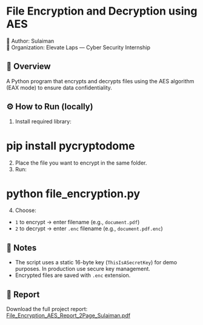 # File Encryption and Decryption using AES
👤 Author: Sulaiman  
🏢 Organization: Elevate Laps — Cyber Security Internship

## 🔐 Overview
A Python program that encrypts and decrypts files using the AES algorithm (EAX mode) to ensure data confidentiality.

## ⚙️ How to Run (locally)
1. Install required library:
# pip install pycryptodome
2. Place the file you want to encrypt in the same folder.
3. Run:
# python file_encryption.py
4. Choose:
- `1` to encrypt → enter filename (e.g., `document.pdf`)
- `2` to decrypt → enter `.enc` filename (e.g., `document.pdf.enc`)

## 🧠 Notes
- The script uses a static 16-byte key (`ThisIsASecretKey`) for demo purposes. In production use secure key management.
- Encrypted files are saved with `.enc` extension.

## 📄 Report
Download the full project report: [File_Encryption_AES_Report_2Page_Sulaiman.pdf](./File_Encryption_AES_Report_2Page_Sulaiman.pdf)

